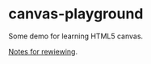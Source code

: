 # canvas-playground
Some demo for learning HTML5 canvas.

[Notes for rewiewing](./airing_canvas/doc/README.md).
